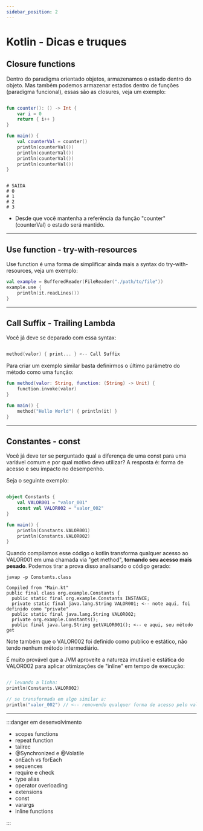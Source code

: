 ```yaml
---
sidebar_position: 2
---
```


# Kotlin - Dicas e truques

## Closure functions

Dentro do paradigma orientado objetos, armazenamos o estado dentro do objeto.
Mas também podemos armazenar estados dentro de funções (paradigma funcional), essas são as closures, veja um exemplo:

```kotlin

fun counter(): () -> Int {
    var i = 0
    return { i++ }
}

fun main() {
    val counterVal = counter()
    println(counterVal())
    println(counterVal())
    println(counterVal())
    println(counterVal())
}

```

```text

# SAIDA
# 0
# 1
# 2
# 3

```

- Desde que você mantenha a referência da função "counter" (counterVal) o estado será mantido.

---
## Use function - try-with-resources

Use function é uma forma de simplificar ainda mais a syntax do try-with-resources, veja um exemplo:
```kotlin
val example = BufferedReader(FileReader("./path/to/file"))
example.use {
    println(it.readLines())
}
```

---
## Call Suffix - Trailing Lambda

Você já deve se deparado com essa syntax:
```kotlin

method(valor) { print... } <-- Call Suffix

```

Para criar um exemplo similar basta definirmos o último parâmetro do método como uma função:

```kotlin
fun method(valor: String, function: (String) -> Unit) {
    function.invoke(valor)
}

fun main() {
    method("Hello World") { println(it) }
}
```

---
## Constantes - const

Você já deve ter se perguntado qual a diferença de uma const para uma variável comum e por qual motivo devo utilizar?
A resposta é: forma de acesso e seu impacto no desempenho.

Seja o seguinte exemplo:

```kotlin

object Constants {
    val VALOR001 = "valor_001"
    const val VALOR002 = "valor_002"
}

fun main() {
    println(Constants.VALOR001)
    println(Constants.VALOR002)
}

```

Quando compilamos esse código o kotlin transforma qualquer acesso ao VALOR001 em uma chamada via "get method", 
**tornando seu acesso mais pesado**. 
Podemos tirar a prova disso analisando o código gerado:

```shell
javap -p Constants.class

Compiled from "Main.kt"
public final class org.example.Constants {
  public static final org.example.Constants INSTANCE;
  private static final java.lang.String VALOR001; <-- note aqui, foi definido como "private"
  public static final java.lang.String VALOR002;
  private org.example.Constants();
  public final java.lang.String getVALOR001(); <-- e aqui, seu método get 

```

Note também que o VALOR002 foi definido como publico e estático, não tendo nenhum método intermediário. 

É muito provável que a JVM aproveite a natureza imutável e estática do VALOR002 para aplicar otimizações de "inline" em
tempo de execução:

```kotlin

// levando a linha:
println(Constants.VALOR002)

// se transformada em algo similar a:
println("valor_002") // <-- removendo qualquer forma de acesso pelo valor integral da constante

```

---
:::danger em desenvolvimento

- scopes functions
- repeat function
- tailrec
- @Synchronized e @Volatile
- onEach vs forEach
- sequences
- require e check
- type alias
- operator overloading
- extensions
- const
- varargs
- inline functions

:::
